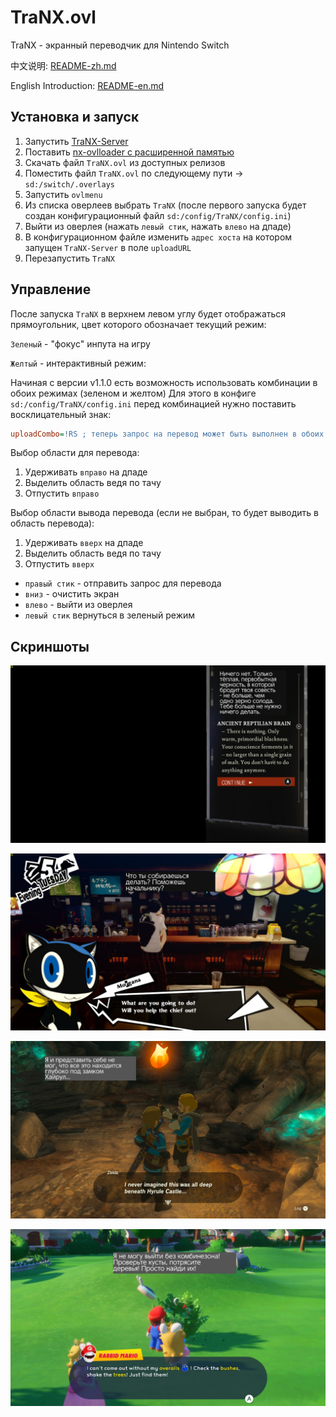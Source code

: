 # TraNX.ovl
TraNX - экранный переводчик для Nintendo Switch

中文说明: [README-zh.md](README-zh.md)

English Introduction: [README-en.md](README-en.md)

## Установка и запуск
1. Запустить [TraNX-Server](https://github.com/kawaii-flesh/TraNX-Server)
1. Поставить [nx-ovlloader с расширенной памятью](https://github.com/kawaii-flesh/nx-ovlloader/releases)
1. Скачать файл `TraNX.ovl` из доступных релизов
1. Поместить файл `TraNX.ovl` по следующему пути -> `sd:/switch/.overlays`
1. Запустить `ovlmenu`
1. Из списка оверлеев выбрать `TraNX` (после первого запуска будет создан конфигурационный файл `sd:/config/TraNX/config.ini`)
1. Выйти из оверлея (нажать `левый стик`, нажать `влево` на дпаде)
1. В конфигурационном файле изменить `адрес хоста` на котором запущен `TraNX-Server` в поле `uploadURL`
1. Перезапустить `TraNX`

## Управление
После запуска `TraNX` в верхнем левом углу будет отображаться прямоугольник, цвет которого обозначает текущий режим:

`Зеленый` - "фокус" инпута на игру

`Желтый` - интерактивный режим:

Начиная с версии v1.1.0 есть возможность использовать комбинации в обоих режимах (зеленом и желтом)
Для этого в конфиге `sd:/config/TraNX/config.ini` перед комбинацией нужно поставить восклицательный знак:
```ini
uploadCombo=!RS ; теперь запрос на перевод может быть выполнен в обоих режимах без необходимости переключения
```

Выбор области для перевода:
1. Удерживать `вправо` на дпаде
1. Выделить область ведя по тачу
1. Отпустить `вправо`

Выбор области вывода перевода (если не выбран, то будет выводить в область перевода):
1. Удерживать `вверх` на дпаде
1. Выделить область ведя по тачу
1. Отпустить `вверх`


- `правый стик` - отправить запрос для перевода
- `вниз` - очистить экран
- `влево` - выйти из оверлея
- `левый стик` вернуться в зеленый режим

## Скриншоты

![1](/screenshots/1.jpg)

![2](/screenshots/2.jpg)

![3](/screenshots/3.jpg)

![4](/screenshots/4.jpg)